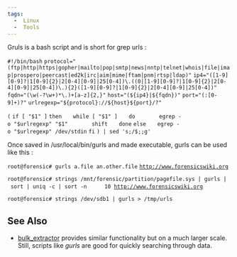 ```yaml
---
tags:
  -  Linux
  -  Tools
---
```

Gruls is a bash script and is short for grep urls :

`#!/bin/bash`
`protocol="(ftp|http|https|gopher|mailto|pop|smtp|news|nntp|telnet|whois|file|imap|prospero|peercast|ed2k|irc|aim|mime|ftam|pnm|rtsp|ldap)"`
`ip4="([1-9][0-9]?|1[0-9]{2}|2[0-4][0-9]|25[0-4])\.((0|[1-9][0-9]?|1[0-9]{2}|2[0-4][0-9]|25[0-4])\.){2}([1-9][0-9]?|1[0-9]{2}|2[0-4][0-9]|25[0-4])"`
`fqdn="(\w(-?\w+)*\.)+[a-z]{2,}"`
`host="(${ip4}|${fqdn})"`
`port="(:[0-9]+)?"`
`urlregexp="${protocol}://${host}${port}/?"`

`(`
`if [ "$1" ]`
`then`
`   while [ "$1" ]`
`   do`
`       egrep -o "$urlregexp" "$1"`
`       shift`
`   done`
`else`
`   egrep -o "$urlregexp" /dev/stdin`
`fi`
`) | sed 's;/$;;g'`

Once saved in /usr/local/bin/gurls and made ​​executable, gurls can be
used like this :

`root@forensic# gurls a.file an.other.file`
[`http://www.forensicswiki.org`](http://www.forensicswiki.org)

`root@forensic# strings /mnt/forensic/partition/pagefile.sys | gurls | sort | uniq -c | sort -n`
`     10 `[`http://www.forensicswiki.org`](http://www.forensicswiki.org)

`root@forensic# strings /dev/sdb1 | gurls > /tmp/urls`

## See Also

- [bulk_extractor](bulk_extractor.md) provides similar
  functionality but on a much larger scale. Still, scripts like *gurls*
  are good for quickly searching through data.

